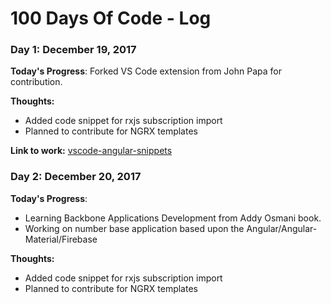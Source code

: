 # 100 Days Of Code - Log

### Day 1: December 19, 2017

**Today's Progress**: Forked VS Code extension from John Papa for contribution.

**Thoughts:** 
- Added code snippet for rxjs subscription import
- Planned to contribute for NGRX templates

**Link to work:** [vscode-angular-snippets](https://github.com/mumairofficial/vscode-angular-snippets.git)


### Day 2: December 20, 2017

**Today's Progress**: 
- Learning Backbone Applications Development from Addy Osmani book.
- Working on number base application based upon the Angular/Angular-Material/Firebase

**Thoughts:** 
- Added code snippet for rxjs subscription import
- Planned to contribute for NGRX templates

